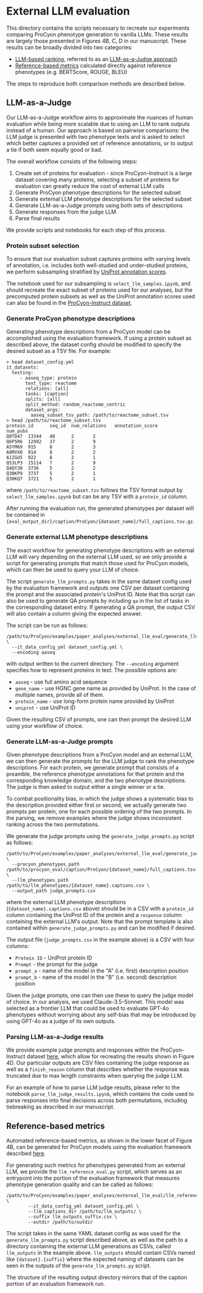 # External LLM evaluation
This directory contains the scripts necessary to recreate our experiments comparing ProCyon phenotype generation
to vanilla LLMs. These results are largely those presented in Figures 4B, C, D in our manuscript. These results can be
broadly divided into two categories:
- [LLM-based ranking](https://github.com/mims-harvard/ProCyon/tree/main/examples/paper_analyses/external_llm_eval#llm-as-a-judge), referred to as an [LLM-as-a-Judge approach](https://arxiv.org/abs/2306.05685)
- [Reference-based metrics](https://github.com/mims-harvard/ProCyon/tree/main/examples/paper_analyses/external_llm_eval#reference-based-metrics) calculated directly against reference phenotypes (e.g. BERTScore, ROUGE, BLEU)

The steps to reproduce both comparison methods are described below.

## LLM-as-a-Judge
Our LLM-as-a-Judge workflow
aims to approximate the nuances of human evaluation while being more scalable due to using an LLM to rank outputs instead of
a human. Our approach is based on pairwise comparisons: the LLM judge is presented with two phenotype texts and is asked to
select which better captures a provided set of reference annotations, or to output a tie if both seem equally good or bad.

The overall workflow consists of the following steps:
1. Create set of proteins for evaluation - since ProCyon-Instruct is a large dataset covering many proteins, selecting a subset of proteins for evaluation can greatly reduce the cost of external LLM calls
2. Generate ProCyon phenotype descriptions for the selected subset
3. Generate external LLM phenotype descriptions for the selected subset
4. Generate LLM-as-a-Judge prompts using both sets of descriptions
5. Generate responses from the judge LLM
6. Parse final results

We provide scripts and notebooks for each step of this process.

### Protein subset selection
To ensure that our evaluation subset captures proteins with varying levels of annotation, i.e. includes both well-studied and
under-studied proteins, we perform subsampling stratified by [UniProt annotation scores](https://www.uniprot.org/help/annotation_score).

The notebook used for our subsampling is `select_llm_samples.ipynb`, and should recreate the exact subset of proteins used for
our analyses, but the precomputed protein subsets as well as the UniProt annotation scores used can also be found in the
[ProCyon-Instruct dataset](https://huggingface.co/datasets/mims-harvard/ProCyon-Instruct/tree/main/experimental_data/external_llm_eval/selected_caption_samples).

### Generate ProCyon phenotype descriptions
Generating phenotype descriptions from a ProCyon model can be accomplished using the evaluation framework. If using a protein subset as
described above, the dataset config should be modified to specify the desired subset as a TSV file. For example:
```
> head dataset_config.yml
it_datasets:
  testing:
     - aaseq_type: protein
       text_type: reactome
       relations: [all]
       tasks: [caption]
       splits: [all]
       split_method: random_reactome_centric
       dataset_args:
         aaseq_subset_tsv_path: /path/to/reactome_subset.tsv
> head /path/to/reactome_subset.tsv
protein_id      seq_id  num_relations   annotation_score        num_pubs
Q8TD47  13344   48      2       2
Q6P5R6  12992   37      2       9
A5YM69  915     8       2       3
A8MVX0  914     8       2       2
A1IGU5  922     8       2       1
Q53LP3  15114   7       2       9
Q4QY38  3736    5       2       2
Q30KP9  3737    5       2       1
Q30KQ7  3721    5       2       1
```
where `/path/to/reactome_subset.tsv` follows the TSV format output by `select_llm_samples.ipynb` but can be any TSV with a `protein_id` column.

After running the evaluation run, the generated phenotypes per dataset will be contained in `{eval_output_dir}/caption/ProCyon/{dataset_name}/full_captions.tsv.gz`.

### Generate external LLM phenotype descriptions
The exact workflow for generating phenotype descriptions with an external LLM will vary depending on the external LLM used, so we only provide
a script for generating prompts that match those used for ProCyon models, which can then be used to query your LLM of choice.

The script `generate_llm_prompts.py` takes in the same dataset config used by the evaluation framework and outputs one CSV per dataset containing
the prompt and the associated protein's UniProt ID. Note that this script can also be used to generate QA prompts by including `qa` in the list of
tasks in the corresponding dataset entry. If generating a QA prompt, the output CSV will also contain a column giving the expected answer.

The script can be run as follows:
```
/path/to/ProCyon/examples/paper_analyses/external_llm_eval/generate_llm_prompts.py \
  --it_data_config_yml dataset_config.yml \
  --encoding aaseq
```
with output written to the current directory. The `--encoding` argument specifies how to represent proteins in text. The possible options are:
  - `aaseq` - use full amino acid sequence
  - `gene_name` - use HGNC gene name as provided by UniProt. In the case of multiple names, provide all of them.
  - `protein_name` - use long-form protein name provided by UniProt
  - `uniprot` - use UniProt ID

Given the resulting CSV of prompts, one can then prompt the desired LLM using your workflow of choice.

### Generate LLM-as-a-Judge prompts
Given phenotype descriptions from a ProCyon model and an external LLM, we can then generate the prompts for the LLM judge to rank the phenotype
descriptions. For each protein, we generate prompt that consists of a preamble, the reference phenotype annotations for that protein and the
corresponding knowledge domain, and the two phenotype descriptions. The judge is then asked to output either a single winner or a tie.

To combat positionality bias, in which the judge shows a systematic bias to the description provided either first or second, we actually generate
two prompts per protein, one for each possible ordering of the two prompts. In the parsing, we remove examples where the judge shows inconsistent
ranking across the two permutations.

We generate the judge prompts using the `generate_judge_prompts.py` script as follows:
```
/path/to/ProCyon/examples/paper_analyses/external_llm_eval/generate_judge_prompts.py \
  --procyon_phenotypes_path  /path/to/procyon_eval/caption/ProCyon/{dataset_name}/full_captions.tsv.gz  \
  --llm_phenotypes_path /path/to/llm_phenotypes/{dataset_name}.captions.csv \
  --output_path judge_prompts.csv
```
where the external LLM phenotype descriptions (`{dataset_name}.captions.csv` above) should be in a CSV with a `protein_id` column containing the
UniProt ID of the protein and a `response` column containing the external LLM's output. Note that the prompt template is also contained within
`generate_judge_prompts.py` and can be modified if desired.

The output file (`judge_prompts.csv` in the example above) is a CSV with four columns:
- `Protein ID` - UniProt protein ID
- `Prompt` - the prompt for the judge
- `prompt_a` - name of the model in the "A" (i.e. first) description position
- `prompt_b` - name of the model in the "B" (i.e. second) description position

Given the judge prompts, one can then use these to query the judge model of choice. In our analysis, we used Claude-3.5-Sonnet. This model was
selected as a frontier LLM that could be used to evaluate GPT-4o phenotypes without worrying about any self-bias that may be introduced by using
GPT-4o as a judge of its own outputs.

### Parsing LLM-as-a-Judge results
We provide example judge prompts and responses within the ProCyon-Instruct dataset [here](https://huggingface.co/datasets/mims-harvard/ProCyon-Instruct/tree/main/experimental_data/llm_judge_eval/judge_responses), which allow for recreating the results shown in Figure 4D. Our particular outputs are CSV
files containing the judge response as well as a `finish_reason` column that describes whether the response was truncated
due to max length constraints when querying the judge LLM.

For an example of how to parse LLM judge results, please refer to the notebook `parse_llm_judge_results.ipynb`, which contains the code
used to parse responses into final decisions across both permutations, including tiebreaking as described in our manuscript.

## Reference-based metrics
Automated reference-based metrics, as shown in the lower facet of Figure 4B, can be generated for ProCyon models using
the evaluation framework described [here](https://github.com/mims-harvard/ProCyon/tree/main/procyon/evaluate).

For generating such metrics for phenotypes generated from an external LLM, we provide the `llm_reference_eval.py` script,
which serves as an entrypoint into the portion of the evaluation framework that measures phenotype generation quality and
can be called as follows:
```
/path/to/ProCyon/examples/paper_analyses/external_llm_eval/llm_reference_eval.py \
        --it_data_config_yml dataset_config.yml \
        --llm_captions_dir /path/to/llm_outputs/ \
        --suffix llm_outputs_suffix.csv \
        --outdir /path/to/outdir
```
The script takes in the same YAML dataset config as was used for the `generate_llm_prompts.py` script described above,
as well as the path to a directory containing the external LLM generations as CSVs, called `llm_outputs` in the example
above. `llm_outputs` should contain CSVs named like `{dataset}.{suffix}` where the expected naming of datasets can be
seen in the outputs of the `generate_llm_prompts.py` script.

The structure of the resulting output directory mirrors that of the caption portion of an evaluation framework run.